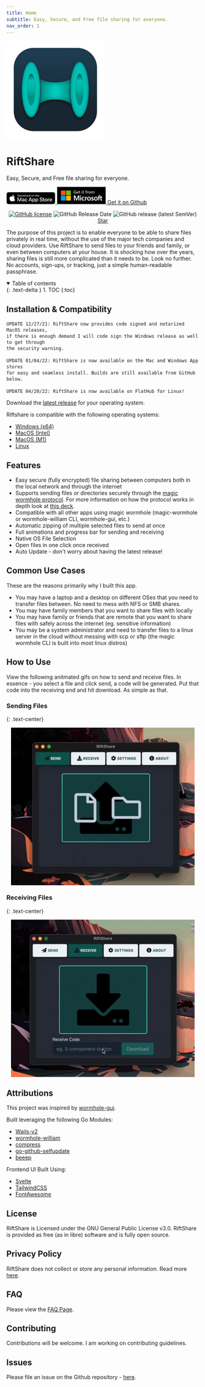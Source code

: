 ```yaml
---
title: Home
subtitle: Easy, Secure, and Free file sharing for everyone.
nav_order: 1
---
```

<div class="d-flex v-align-middle" style="justify-content: center;">
  <img src="/assets/riftshare_small.png" alt="icon" class="logo-image" />
  <div class="v-align-middle">
    <h1>RiftShare</h1>
    <p>Easy, Secure, and Free file sharing for everyone.</p>
    <div>
      <a href="https://apps.apple.com/us/app/riftshare/id1602642908" target="_blank" align="center">
        <img src="/assets/mac_app_store.svg" alt="icon" width="128" />
      </a>
      <a href="https://www.microsoft.com/store/apps/9P564W951H6N" target="_blank" align="center">
        <img src="/assets/ms_app_store.svg" alt="icon" width="128" />
      </a>
      <span class="fs-4">
      <a href="https://github.com/achhabra2/riftshare/releases/latest/" class="btn btn-green" target="_blank">Get it on Github</a>
      </span>
    </div>
  </div>
</div>
<p align="center" style="text-align: center">
</p>
<p align="center">
<a href="https://github.com/achhabra2/riftshare/blob/main/LICENSE"><img alt="GitHub license" src="https://img.shields.io/github/license/achhabra2/riftshare"></a>
<img alt="GitHub Release Date" src="https://img.shields.io/github/release-date/achhabra2/riftshare">
<img alt="GitHub release (latest SemVer)" src="https://img.shields.io/github/v/release/achhabra2/riftshare">
<!-- Place this tag where you want the button to render. -->
<a class="github-button" href="https://github.com/achhabra2/riftshare" data-icon="octicon-star" aria-label="Star achhabra2/riftshare on GitHub">Star</a>
</p>

The purpose of this project is to enable everyone to be able to share files privately in real time, without the use of the major tech companies and cloud providers. Use RiftShare to send files to your friends and family, or even between computers at your house. It is shocking how over the years, sharing files is still more complicated than it needs to be. Look no further. No accounts, sign-ups, or tracking, just a simple human-readable passphrase.

<details open markdown="block">
  <summary>
    Table of contents
  </summary>
  {: .text-delta }
1. TOC
{:toc}
</details>

## Installation & Compatibility

```
UPDATE 12/27/21: RiftShare now provides code signed and notarized MacOS releases, 
if there is enough demand I will code sign the Windows release as well to get through
the security warning.

UPDATE 01/04/22: RiftShare is now available on the Mac and Windows App stores
for easy and seamless install. Builds are still available from GitHub below.

UPDATE 04/20/22: RiftShare is now available on FlatHub for Linux! 
```

Download the [latest release](https://github.com/achhabra2/riftshare/releases/latest) for your operating system.

Riftshare is compatible with the following operating systems:

- [Windows (x64)](https://github.com/achhabra2/riftshare/releases/latest/download/RiftShare-windows-amd64.zip)
- [MacOS (Intel)](https://github.com/achhabra2/riftshare/releases/latest/download/RiftShare-darwin-amd64.zip)
- [MacOS (M1)](https://github.com/achhabra2/riftshare/releases/latest/download/RiftShare-darwin-arm64.zip)
- [Linux](https://flathub.org/apps/details/app.riftshare.RiftShare)

## Features

- Easy secure (fully encrypted) file sharing between computers both in the local network and through the internet
- Supports sending files or directories securely through the [magic wormhole protocol](https://magic-wormhole.readthedocs.io/en/latest/). For more information on how the protocol works in depth look at [this deck](http://www.lothar.com/~warner/MagicWormhole-PyCon2016.pdf). 
- Compatible with all other apps using magic wormhole (magic-wormhole or wormhole-william CLI, wormhole-gui, etc.)
- Automatic zipping of multiple selected files to send at once
- Full animations and progress bar for sending and receiving
- Native OS File Selection
- Open files in one click once received
- Auto Update - don't worry about having the latest release!

## Common Use Cases

These are the reasons primarily why I built this app. 

- You may have a laptop and a desktop on different OSes that you need to transfer files between. No need to mess with NFS or SMB shares. 
- You may have family members that you want to share files with locally
- You may have family or friends that are remote that you want to share files with safely across the internet (eg. sensitive information)
- You may be a system administrator and need to transfer files to a linux server in the cloud without messing with scp or sftp (the magic wormhole CLI is built into most linux distros)

## How to Use

View the following anitmated gifs on how to send and receive files. In essence - you select a file and click send, a code will be generated. Put that code into the receiving end and hit download. As simple as that. 

### Sending Files 
{: .text-center}

<p align="center" style="text-align: center">
<img src="https://raw.githubusercontent.com/achhabra2/riftshare/gh-pages/send.gif" alt="send" width="480" align="center"/>
</p>

### Receiving Files
{: .text-center}

<p align="center" style="text-align: center">
<img src="https://raw.githubusercontent.com/achhabra2/riftshare/gh-pages/receive.gif" alt="send" width="480" align="center"/>
</p>

## Attributions

This project was inspired by [wormhole-gui](https://github.com/Jacalz/wormhole-gui).

Built leveraging the following Go Modules:

- [Wails-v2](https://wails.io)
- [wormhole-william](https://github.com/psanford/wormhole-william)
- [compress](https://github.com/klauspost/compress)
- [go-github-selfupdate](https://github.com/rhysd/go-github-selfupdate)
- [beeep](https://github.com/gen2brain/beeep)

Frontend UI Built Using:

- [Svelte](https://svelte.dev)
- [TailwindCSS](https://tailwindcss.com)
- [FontAwesome](https://fontawesome.com)

## License

RiftShare is Licensed under the GNU General Public License v3.0. RiftShare is provided as free (as in libre) software and is fully open source. 

## Privacy Policy

RiftShare does not collect or store any personal information. Read more <a href="/privacy.html">here</a>.

## FAQ

Please view the <a href="/faq.html">FAQ Page</a>.

## Contributing

Contributions will be welcome. I am working on contributing guidelines. 

## Issues

Please file an issue on the Github repository - [here](https://github.com/achhabra2/riftshare/issues/new/choose). 